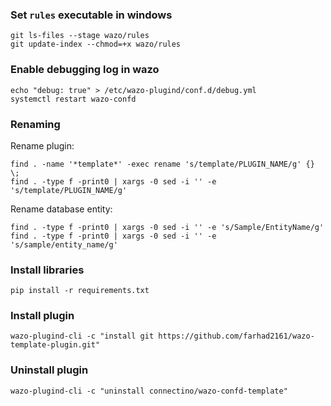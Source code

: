 ### Set `rules` executable in windows
```shell
git ls-files --stage wazo/rules
git update-index --chmod=+x wazo/rules
```
### Enable debugging log in wazo
```shell
echo "debug: true" > /etc/wazo-plugind/conf.d/debug.yml
systemctl restart wazo-confd
```

### Renaming
Rename plugin:
```shell
find . -name '*template*' -exec rename 's/template/PLUGIN_NAME/g' {} \;
find . -type f -print0 | xargs -0 sed -i '' -e 's/template/PLUGIN_NAME/g'
```
Rename database entity:
```shell
find . -type f -print0 | xargs -0 sed -i '' -e 's/Sample/EntityName/g'
find . -type f -print0 | xargs -0 sed -i '' -e 's/sample/entity_name/g'
```


### Install libraries
```shell
pip install -r requirements.txt
```

### Install plugin
```shell
wazo-plugind-cli -c "install git https://github.com/farhad2161/wazo-template-plugin.git"
```
### Uninstall plugin
```shell
wazo-plugind-cli -c "uninstall connectino/wazo-confd-template"
```
